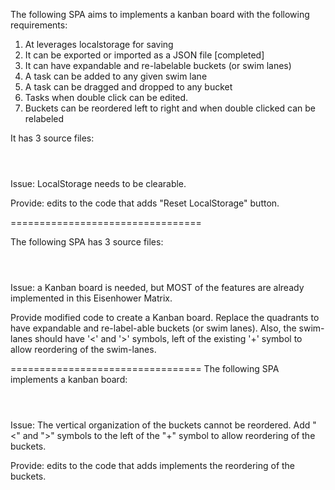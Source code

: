 The following SPA aims to implements a kanban board with the following requirements:
1. At leverages localstorage for saving
2. It can be exported or imported as a JSON file [completed]
3. It can have expandable and re-labelable buckets (or swim lanes)
4. A task can be added to any given swim lane
5. A task can be dragged and dropped to any bucket
6. Tasks when double click can be edited.
7. Buckets can be reordered left to right and when double clicked can be relabeled

It has 3 source files:
```html
``` 

```css
```

```javascript
```

Issue: LocalStorage needs to be clearable.

Provide: edits to the code that adds "Reset LocalStorage" button.



=================================



The following SPA has 3 source files:
```html
``` 

```css
```

```javascript
```

Issue: a Kanban board is needed, but MOST of the features are already implemented in this Eisenhower Matrix.

Provide modified code  to create a Kanban board. Replace the quadrants to have expandable and re-label-able buckets (or swim lanes). Also, the swim-lanes should have '<' and '>' symbols, left of the existing '+' symbol to allow reordering of the swim-lanes.

=================================
The following SPA implements a kanban board:
```html
``` 

```css
```

```javascript
```

Issue: The vertical organization of the buckets cannot be reordered. Add "<" and ">" symbols to the left of the "+" symbol to allow reordering of the buckets.

Provide: edits to the code that adds implements the reordering of the buckets.